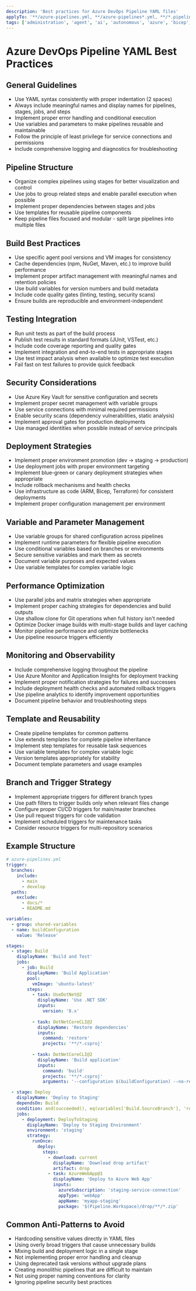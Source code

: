 ```yaml
---
description: 'Best practices for Azure DevOps Pipeline YAML files'
applyTo: '**/azure-pipelines.yml, **/azure-pipelines*.yml, **/*.pipeline.yml'
tags: ['administration', 'agent', 'ai', 'autonomous', 'azure', 'bicep', 'c#', 'caching', 'ci-cd', 'cloud', 'containerization', 'database', 'deployment', 'devops', 'docker', 'guidelines', 'iac', 'instructions', 'java', 'junit', 'logging', 'machine-learning', 'microsoft', 'monitoring', 'observability', 'optimization', 'owasp', 'performance', 'security', 'standards', 'terraform', 'testing', 'tunit', 'web']
---
```


# Azure DevOps Pipeline YAML Best Practices

## General Guidelines

- Use YAML syntax consistently with proper indentation (2 spaces)
- Always include meaningful names and display names for pipelines, stages, jobs, and steps
- Implement proper error handling and conditional execution
- Use variables and parameters to make pipelines reusable and maintainable
- Follow the principle of least privilege for service connections and permissions
- Include comprehensive logging and diagnostics for troubleshooting

## Pipeline Structure

- Organize complex pipelines using stages for better visualization and control
- Use jobs to group related steps and enable parallel execution when possible
- Implement proper dependencies between stages and jobs
- Use templates for reusable pipeline components
- Keep pipeline files focused and modular - split large pipelines into multiple files

## Build Best Practices

- Use specific agent pool versions and VM images for consistency
- Cache dependencies (npm, NuGet, Maven, etc.) to improve build performance
- Implement proper artifact management with meaningful names and retention policies
- Use build variables for version numbers and build metadata
- Include code quality gates (linting, testing, security scans)
- Ensure builds are reproducible and environment-independent

## Testing Integration

- Run unit tests as part of the build process
- Publish test results in standard formats (JUnit, VSTest, etc.)
- Include code coverage reporting and quality gates
- Implement integration and end-to-end tests in appropriate stages
- Use test impact analysis when available to optimize test execution
- Fail fast on test failures to provide quick feedback

## Security Considerations

- Use Azure Key Vault for sensitive configuration and secrets
- Implement proper secret management with variable groups
- Use service connections with minimal required permissions
- Enable security scans (dependency vulnerabilities, static analysis)
- Implement approval gates for production deployments
- Use managed identities when possible instead of service principals

## Deployment Strategies

- Implement proper environment promotion (dev → staging → production)
- Use deployment jobs with proper environment targeting
- Implement blue-green or canary deployment strategies when appropriate
- Include rollback mechanisms and health checks
- Use infrastructure as code (ARM, Bicep, Terraform) for consistent deployments
- Implement proper configuration management per environment

## Variable and Parameter Management

- Use variable groups for shared configuration across pipelines
- Implement runtime parameters for flexible pipeline execution
- Use conditional variables based on branches or environments
- Secure sensitive variables and mark them as secrets
- Document variable purposes and expected values
- Use variable templates for complex variable logic

## Performance Optimization

- Use parallel jobs and matrix strategies when appropriate
- Implement proper caching strategies for dependencies and build outputs
- Use shallow clone for Git operations when full history isn't needed
- Optimize Docker image builds with multi-stage builds and layer caching
- Monitor pipeline performance and optimize bottlenecks
- Use pipeline resource triggers efficiently

## Monitoring and Observability

- Include comprehensive logging throughout the pipeline
- Use Azure Monitor and Application Insights for deployment tracking
- Implement proper notification strategies for failures and successes
- Include deployment health checks and automated rollback triggers
- Use pipeline analytics to identify improvement opportunities
- Document pipeline behavior and troubleshooting steps

## Template and Reusability

- Create pipeline templates for common patterns
- Use extends templates for complete pipeline inheritance
- Implement step templates for reusable task sequences
- Use variable templates for complex variable logic
- Version templates appropriately for stability
- Document template parameters and usage examples

## Branch and Trigger Strategy

- Implement appropriate triggers for different branch types
- Use path filters to trigger builds only when relevant files change
- Configure proper CI/CD triggers for main/master branches
- Use pull request triggers for code validation
- Implement scheduled triggers for maintenance tasks
- Consider resource triggers for multi-repository scenarios

## Example Structure

```yaml
# azure-pipelines.yml
trigger:
  branches:
    include:
      - main
      - develop
  paths:
    exclude:
      - docs/*
      - README.md

variables:
  - group: shared-variables
  - name: buildConfiguration
    value: 'Release'

stages:
  - stage: Build
    displayName: 'Build and Test'
    jobs:
      - job: Build
        displayName: 'Build Application'
        pool:
          vmImage: 'ubuntu-latest'
        steps:
          - task: UseDotNet@2
            displayName: 'Use .NET SDK'
            inputs:
              version: '8.x'
          
          - task: DotNetCoreCLI@2
            displayName: 'Restore dependencies'
            inputs:
              command: 'restore'
              projects: '**/*.csproj'
          
          - task: DotNetCoreCLI@2
            displayName: 'Build application'
            inputs:
              command: 'build'
              projects: '**/*.csproj'
              arguments: '--configuration $(buildConfiguration) --no-restore'

  - stage: Deploy
    displayName: 'Deploy to Staging'
    dependsOn: Build
    condition: and(succeeded(), eq(variables['Build.SourceBranch'], 'refs/heads/main'))
    jobs:
      - deployment: DeployToStaging
        displayName: 'Deploy to Staging Environment'
        environment: 'staging'
        strategy:
          runOnce:
            deploy:
              steps:
                - download: current
                  displayName: 'Download drop artifact'
                  artifact: drop
                - task: AzureWebApp@1
                  displayName: 'Deploy to Azure Web App'
                  inputs:
                    azureSubscription: 'staging-service-connection'
                    appType: 'webApp'
                    appName: 'myapp-staging'
                    package: '$(Pipeline.Workspace)/drop/**/*.zip'
```

## Common Anti-Patterns to Avoid

- Hardcoding sensitive values directly in YAML files
- Using overly broad triggers that cause unnecessary builds
- Mixing build and deployment logic in a single stage
- Not implementing proper error handling and cleanup
- Using deprecated task versions without upgrade plans
- Creating monolithic pipelines that are difficult to maintain
- Not using proper naming conventions for clarity
- Ignoring pipeline security best practices
